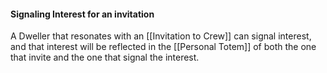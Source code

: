 #### Signaling Interest for an invitation
A Dweller that resonates with an [[Invitation to Crew]] can signal interest, and that interest will be reflected in the [[Personal Totem]] of both the one that invite and the one that signal the interest. 